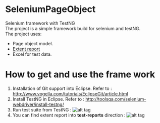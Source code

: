 # SeleniumPageObject
Selenium framework with TestNG<br>
The project is a simple framework build for selenium and testNG.<br>
The project uses:
- Page object model.
- <a href="http://extentreports.relevantcodes.com/">Extent report</a>
- Excel for test data.

# How to get and use the frame work
1. Installation of Git support into Eclipse. Refer to : http://www.vogella.com/tutorials/EclipseGit/article.html
2. Install TestNG in Eclipse. Refer to : http://toolsqa.com/selenium-webdriver/install-testng/
3. Run test suite from TestNG : ![alt tag](https://github.com/yoyo13189/SeleniumPageObject/blob/master/images/runTestNG.png)
4. You can find extent report into <b>test-reports</b> direction : ![alt tag](https://github.com/yoyo13189/SeleniumPageObject/blob/master/images/extentReport.png)
